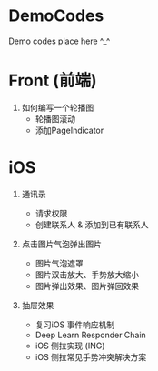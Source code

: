 # DemoCodes
Demo codes place here ^_^

# Front (前端)
1. 如何编写一个轮播图 	
	- 轮播图滚动
	- 添加PageIndicator 


# iOS 
1. 通讯录
 	- 请求权限
 	- 创建联系人 & 添加到已有联系人
 	
2. 点击图片气泡弹出图片
    - 图片气泡遮罩    
	- 图片双击放大、手势放大缩小
	- 图片弹出效果、图片弹回效果
    
3. 抽屉效果
	- 复习iOS 事件响应机制 
	- Deep Learn Responder Chain 
	- iOS 侧拉实现 	(ING)
  	- iOS 侧拉常见手势冲突解决方案
    
 
